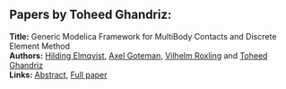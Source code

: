 <h2>Papers by Toheed Ghandriz:</h2>
<p>
<b>Title:</b> Generic Modelica Framework for MultiBody Contacts and Discrete Element Method<br />
<b>Authors:</b> <a href="../authors/author_77.html">Hilding Elmqvist</a>, <a href="../authors/author_116.html">Axel Goteman</a>, <a href="../authors/author_262.html">Vilhelm Roxling</a> and <a href="../authors/author_105.html">Toheed Ghandriz</a><br />
<b>Links:</b> <a href="../abstracts/abstract_46.pdf">Abstract</a>, <a href="../submissions/ecp15118427_ElmqvistGotemanRoxlingGhandriz.pdf">Full paper</a>
</p>